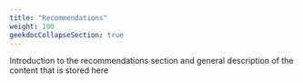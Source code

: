 ```yaml
---
title: "Recommendations"
weight: 100
geekdocCollapseSection: true
---
```


Introduction to the recommendations section and general description of the content that is stored here